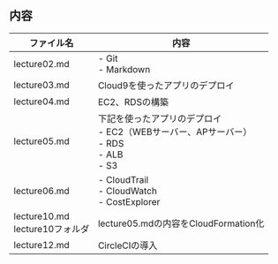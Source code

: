 
## 内容
|  ファイル名  |  内容  |
| ---- | ---- |
|  lecture02.md  |  - Git<br>- Markdown  |
|  lecture03.md  |  Cloud9を使ったアプリのデプロイ  |
|  lecture04.md  |  EC2、RDSの構築  |
|  lecture05.md  |  下記を使ったアプリのデプロイ<br>- EC2（WEBサーバー、APサーバー）<br>- RDS<br>- ALB<br>- S3  |
|  lecture06.md  |  - CloudTrail<br>- CloudWatch<br>- CostExplorer  |
|  lecture10.md<br>lecture10フォルダ  |  lecture05.mdの内容をCloudFormation化  |
|  lecture12.md  |  CircleCIの導入  |
